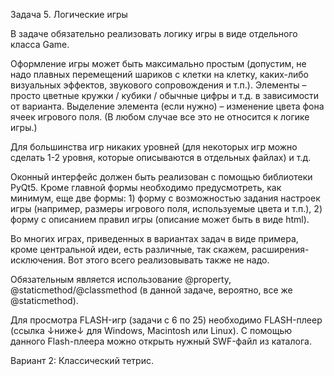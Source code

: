 Задача 5. Логические игры

В задаче обязательно реализовать логику игры в виде отдельного класса Game.

Оформление игры может быть максимально простым (допустим, не надо плавных перемещений шариков с клетки на клетку, каких-либо визуальных эффектов, звукового сопровождения и т.п.). Элементы – просто цветные кружки / кубики / обычные цифры и т.д. в зависимости от варианта. Выделение элемента (если нужно) – изменение цвета фона ячеек игрового поля. (В любом случае все это не относится к логике игры.)

Для большинства игр никаких уровней (для некоторых игр можно сделать 1-2 уровня, которые описываются в отдельных файлах) и т.д.

Оконный интерфейс должен быть реализован c помощью библиотеки PyQt5. Кроме главной формы необходимо предусмотреть, как минимум, еще две формы: 1) форму с возможностью задания настроек игры (например, размеры игрового поля, используемые цвета и т.п.), 2) форму с описанием правил игры (описание может быть в виде html).

Во многих играх, приведенных в вариантах задач в виде примера, кроме центральной идеи, есть различные, так скажем, расширения-исключения. Вот этого всего реализовывать также не надо.

Обязательным является использование @property, @staticmethod/@classmethod (в данной задаче, вероятно, все же @staticmethod).

Для просмотра FLASH-игр (задачи с 6 по 25) необходимо FLASH-плеер (ссылка ↓ниже↓ для Windows, Macintosh или Linux).
С помощью данного Flash-плеера можно открыть нужный SWF-файл из каталога.

Вариант 2: Классический тетрис. 
